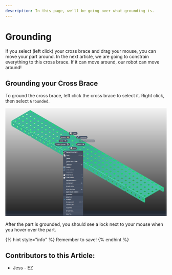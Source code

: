 ```yaml
---
description: In this page, we'll be going over what grounding is.
---
```


# Grounding

If you select (left click) your cross brace and drag your mouse, you can move your part around.  In the next article, we are going to constrain everything to this cross brace.  If it can move around, our robot can move around!&#x20;

## Grounding your Cross Brace

To ground the cross brace, left click the cross brace to select it.  Right click, then select `Grounded`.

![Right Click Menu](<../../../.gitbook/assets/image (147).png>)

After the part is grounded, you should see a lock next to your mouse when you hover over the part.&#x20;

{% hint style="info" %}
Remember to save!
{% endhint %}



## Contributors to this Article:

* Jess - EZ
